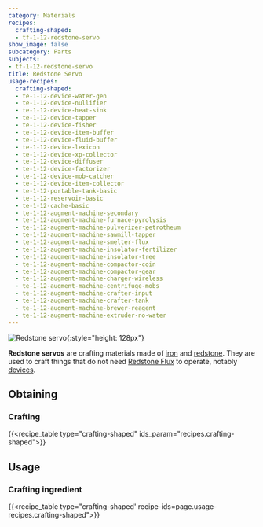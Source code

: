 ```yaml
---
category: Materials
recipes:
  crafting-shaped:
  - tf-1-12-redstone-servo
show_image: false
subcategory: Parts
subjects:
- tf-1-12-redstone-servo
title: Redstone Servo
usage-recipes:
  crafting-shaped:
  - te-1-12-device-water-gen
  - te-1-12-device-nullifier
  - te-1-12-device-heat-sink
  - te-1-12-device-tapper
  - te-1-12-device-fisher
  - te-1-12-device-item-buffer
  - te-1-12-device-fluid-buffer
  - te-1-12-device-lexicon
  - te-1-12-device-xp-collector
  - te-1-12-device-diffuser
  - te-1-12-device-factorizer
  - te-1-12-device-mob-catcher
  - te-1-12-device-item-collector
  - te-1-12-portable-tank-basic
  - te-1-12-reservoir-basic
  - te-1-12-cache-basic
  - te-1-12-augment-machine-secondary
  - te-1-12-augment-machine-furnace-pyrolysis
  - te-1-12-augment-machine-pulverizer-petrotheum
  - te-1-12-augment-machine-sawmill-tapper
  - te-1-12-augment-machine-smelter-flux
  - te-1-12-augment-machine-insolator-fertilizer
  - te-1-12-augment-machine-insolator-tree
  - te-1-12-augment-machine-compactor-coin
  - te-1-12-augment-machine-compactor-gear
  - te-1-12-augment-machine-charger-wireless
  - te-1-12-augment-machine-centrifuge-mobs
  - te-1-12-augment-machine-crafter-input
  - te-1-12-augment-machine-crafter-tank
  - te-1-12-augment-machine-brewer-reagent
  - te-1-12-augment-machine-extruder-no-water
---
```


![Redstone servo](/images/docs/1.12/thermal-foundation/redstone-servo.png){:style="height: 128px"}


**Redstone servos** are crafting materials made of
[iron](https://minecraft.gamepedia.com/Iron_Ingot) and
[redstone](https://minecraft.gamepedia.com/Redstone). They are used to craft
things that do not need [Redstone Flux](/docs/redstone-flux/) to operate,
notably [devices](../../thermal-expansion/devices/).


Obtaining
---------

### Crafting
{{<recipe_table type="crafting-shaped" ids_param="recipes.crafting-shaped">}}


Usage
-----

### Crafting ingredient
{{<recipe_table type="crafting-shaped' recipe-ids=page.usage-recipes.crafting-shaped">}}

